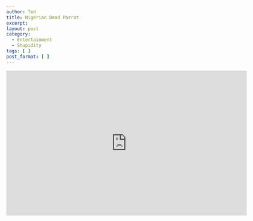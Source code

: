 ```yaml
---
author: Ted
title: Nigerian Dead Parrot
excerpt:
layout: post
category:
  - Entertainment
  - Stupidity
tags: [ ]
post_format: [ ]
---
```


<iframe class="youtube-player" type="text/html" width="640" height="385" src="http://www.youtube.com/embed/LvyrzQldOKE" frameborder="0"></iframe>
